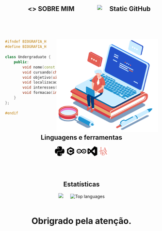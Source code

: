 <header>
<h2>
    
<> SOBRE MIM
<img src="https://img.shields.io/static/v1?label=Overview&message=Volpato&color=f8efd4&style=for-the-badge&logo=GitHub" alt="Static GitHub" align="right"  width="200">  
</h2>
</header>

<br />

<div>   
<img src="imagens/bibliografia.png" width="335" height="308" align="right">

```c++
#ifndef BIOGRAFIA_H
#define BIOGRAFIA_H

class Undergraduate {
    public:
        void nome(const char * Gabrie_Volpato_Parpineli); 
        void cursando(char Engenharia_Eletric);
        void objetivo(uint8_t Desenvolver_aprimorar_projetos_pessoais, char e_de_extenção);
        void localizacao(char Maringá, float PR);
        void interesses(int Eletronica, int Back-end, int Automação);
        void formacao(int Tecnico_Analise_Desevolvimento_Sistemas, char SENAI_FIEP);
    }
};

#endif
```
</div>

<br />

<div align="center" >
<h2 align="center" > Linguagens e ferramentas  </h2>

<code><img height="32" src="icons/python.svg" title="Python" alt="Python Logo"/></code>
<code><img height="32" src="icons/c++.svg" title="C++" alt="Letra C"/></code>
<code><img height="32" src="icons/arduino.svg" title="Arduino" alt="Arduino Logo"/></code>
<code><img height="32" src="icons/visual-basic.svg" title="Visual Studio Code" alt="Visual Studio Code Logo"/></code>
<code><img height="32" src="icons/latex.svg" title="LaTeX" alt="LaTeX Logo"/></code>

</div>
    
<br />

<br />

<div align="center">
  <h2> Estatísticas </h2>

  <img src="https://github-readme-stats.vercel.app/api?username=GabrielVolpatoP&show_icons=true&theme=dark" width="400"  />
  &nbsp;&nbsp;&nbsp;&nbsp; 
  <img src="https://github-readme-stats.vercel.app/api/top-langs/?username=GabrielVolpatoP&theme=dark&hide_border=false&include_all_commits=true&count_private=false&layout=compact" alt="Top languages"/>
</div>

<br />

<footer>
<h1 align="center">
Obrigrado pela atenção. </>
</h1>
</footer>
